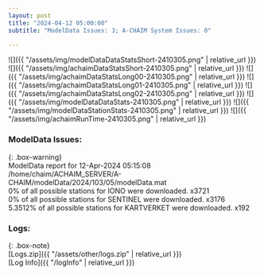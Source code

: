 ```yaml
---
layout: post
title: "2024-04-12 05:00:00"
subtitle: "ModelData Issues: 3; A-CHAIM System Issues: 0"

---
```


![]({{ "/assets/img/modelDataDataStatsShort-2410305.png" | relative_url }})
![]({{ "/assets/img/achaimDataStatsShort-2410305.png" | relative_url }})
![]({{ "/assets/img/achaimDataStatsLong00-2410305.png" | relative_url }})
![]({{ "/assets/img/achaimDataStatsLong01-2410305.png" | relative_url }})
![]({{ "/assets/img/achaimDataStatsLong02-2410305.png" | relative_url }})
![]({{ "/assets/img/modelDataDataStats-2410305.png" | relative_url }})
![]({{ "/assets/img/modelDataStationStats-2410305.png" | relative_url }})
![]({{ "/assets/img/achaimRunTime-2410305.png" | relative_url }})


### ModelData Issues:  
  
{: .box-warning}  
 ModelData report for 12-Apr-2024 05:15:08   
 /home/chaim/ACHAIM_SERVER/A-CHAIM/modelData/2024/103/05/modelData.mat   
 0% of all possible stations for IONO were downloaded. x3721   
 0% of all possible stations for SENTINEL were downloaded. x3176   
 5.3512% of all possible stations for KARTVERKET were downloaded. x192   
  


### Logs:  
  
{: .box-note}  
[Logs.zip]({{ "/assets/other/logs.zip" | relative_url }})  
[Log Info]({{ "/logInfo" | relative_url }})  
